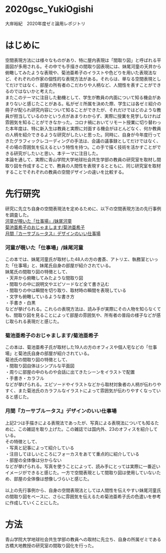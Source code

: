 # 2020gsc_YukiOgishi
大岸裕紀　2020年度ゼミ論用レポジトリ

# はじめに
空間表現方法には様々なものがあり、特に屋内表現は「間取り図」と呼ばれる平面図が多用される。その中でも手描きの間取り図表現には、妹尾河童の天井から俯瞰してみたような表現や、菊池亜希子のイラストや色どりを用いた表現法など、それぞれの作家の個性的な表現方法がある。それらは、単なる空間表現としてだけではなく、部屋の所有者のこだわりや人柄など、人間性を表すことができるのではないかと考えた。<br>
またこのテーマに注目した動機として、学生が教員の内面について知る機会があまりないと感じたことがある。私がゼミ所属を決めた際、学生には各ゼミ紹介の冊子が配られ研究内容について知ることができたが、それだけではどのような教員が担当しているのかという点があまりわからず、実際に授業を見学しなければ雰囲気を知ることができなかった。コロナ禍においてリモート授業に切り替わった本年度は、特に新入生は教員と実際に対面する機会がほとんどなく、何か教員の人柄を紹介できるような研究がしたいと思った。同時に、自身が今年度行ってきたグラフィックレコーディングの手法は、会議の議事録としてだけではなく、その場の雰囲気を伝えるという特性を持つ。この手で描く技術を活かすことができる研究がしたいと思い、本テーマに注目した。<br>
本論を通して、実際に青山学院大学地球社会共生学部の教員の研究室を取材し間取り図を作成することで、教員の人間性を表現するとともに、同じ研究室を取材することでそれぞれの教員の空間デザインの違いを比較する。


# 先行研究
研究に先立ち自身の空間表現法を定めるために、以下の空間表現方法の先行事例を調査した。 <br>
[河童が覗いた「仕事場」/妹尾河童 ](https://www.amazon.co.jp/gp/product/4167535041/ref=ppx_yo_dt_b_asin_title_o04_s00?ie=UTF8&psc=1)<br>
[菊池亜希子のおじゃまします/菊池亜希子](https://www.amazon.co.jp/gp/product/4087807126/ref=ppx_yo_dt_b_asin_title_o00_s00?ie=UTF8&psc=1) <br>
[月間『カーサブルータス』デザインのいい仕事場](https://www.amazon.co.jp/gp/product/B07BQNMTJX/ref=ppx_yo_dt_b_asin_title_o03_s00?ie=UTF8&psc=1) <br>

### 河童が覗いた「仕事場」/妹尾河童
この本では、妹尾河童氏が取材した48人の方の書斎、アトリエ、執務室といった「仕事場」と、妹尾氏自身の部屋が紹介されている。<br>
妹尾氏の間取り図の特徴として、<br>
・天井から俯瞰してみたような間取り図<br>
・間取りの中に説明文やエピソードなど全て書き込む<br>
・間取りの中は瞬間を切り取り、取材時の瞬間を表現している<br>
・文字も俯瞰しているような書き方<br>
・手書き・白黒<br>
などが挙げられる。これらの表現方法は、読み手が実際にその人物を知らなくても、間取り図を見ることによって部屋の雰囲気や、所有者の普段の様子などが感じ取られる表現だと感じた。

### 菊池亜希子のおじゃまします/菊池亜希子
この本は、菊池亜希子氏が取材した19人の方のオフィスや個人宅などの「仕事場」と菊池氏自身の部屋が紹介されている。<br>
菊池氏の間取り図の特徴として、<br>
・間取り図自体はシンプルな平面図<br>
・周りに部屋の中のものや会話に出てきたシーンをイラストで配置<br>
・手書き・カラフル<br>
などが挙げられる。エピソードやイラストなどから取材対象者の人柄が伝わりやすく、また菊池氏のカラフルなイラストによって雰囲気が伝わりやすくなっていると感じた。

### 月間『カーサブルータス』デザインのいい仕事場
上記2つは手描きによる表現法であったが、写真による表現法についても知るために、この雑誌を取り上げた。この雑誌では国内外、23のオフィスを紹介している。<br>
その特徴として、<br>
・写真と記事によって紹介している<br>
・注目してほしいところにフォーカスをあてて重点的に紹介している<br>
・部屋の全体像は分からない<br>
などが挙げられる。写真を使うことによって、読み手にとっては実際に一番近いイメージができると感じた。一方で空間表現として間取り図は使用していないため、部屋の全体像は想像しづらいと感じた。
<br><br>
以上の先行事例から、自身の空間表現法としては人間性を伝えやすい妹尾河童氏の間取り図をベースに、さらに雰囲気を伝えるため菊池亜希子氏の色遣いを参考に作成していくことにした。

# 方法
青山学院大学地球社会共生学部の教員への取材に先立ち、自身の所属ゼミである古橋大地教授の研究室の間取り図化を行った。
<img scr="https://user-images.githubusercontent.com/50697920/106694981-fde9af80-661c-11eb-9df0-8c9650edca0a.jpg" width=50%>
























